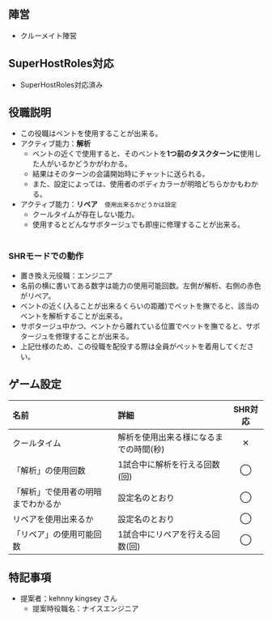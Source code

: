 ## 陣営
- クルーメイト陣営

## SuperHostRoles対応
- SuperHostRoles対応済み

## 役職説明
- この役職はベントを使用することが出来る。
- アクティブ能力：**解析**
  - ベントの近くで使用すると、そのベントを**1つ前のタスクターンに**使用した人がいるかどうかがわかる。
  - 結果はそのターンの会議開始時にチャットに送られる。
  - また、設定によっては、使用者のボディカラーが明暗どちらかかもわかる。
- アクティブ能力：**リペア**　`使用出来るかどうかは設定`
  - クールタイムが存在しない能力。
  - 使用するとどんなサボタージュでも即座に修理することが出来る。<br><br>
### SHRモードでの動作
- 置き換え元役職：エンジニア
- 名前の横に書いてある数字は能力の使用可能回数。左側が解析、右側の赤色がリペア。
- ベントの近く(入ることが出来るくらいの距離)でペットを撫でると、該当のベントを解析することが出来る。
- サボタージュ中かつ、ベントから離れている位置でペットを撫でると、サボタージュを修理することが出来る。
- 上記仕様のため、この役職を配役する際は全員がペットを着用してください。

## ゲーム設定
| 名前 | 詳細 | SHR対応 |
| :-- | :-- | :--: |
| クールタイム | 解析を使用出来る様になるまでの時間(秒) | ✕ |
| 「解析」の使用回数 | 1試合中に解析を行える回数(回) | ◯ |
| 「解析」で使用者の明暗までわかるか | 設定名のとおり | ◯ |
| リペアを使用出来るか | 設定名のとおり | ◯ |
| 「リペア」の使用可能回数 | 1試合中にリペアを行える回数(回) | ◯ |

## 特記事項 <!-- 不要な場合はまるごと消す -->
- 提案者：kehnny kingsey さん
  - 提案時役職名：ナイスエンジニア